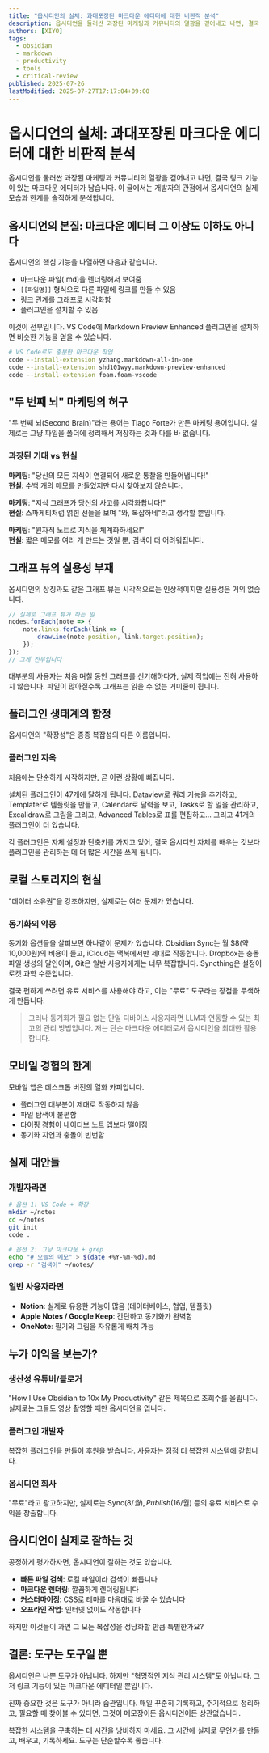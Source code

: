 ```yaml
---
title: "옵시디언의 실체: 과대포장된 마크다운 에디터에 대한 비판적 분석"
description: 옵시디언을 둘러싼 과장된 마케팅과 커뮤니티의 열광을 걷어내고 나면, 결국 링크 기능이 있는 마크다운 에디터가 남습니다. 이 글에서는 개발자의 관점에서 옵시디언의 실제 모습과 한계를 솔직하게 분석합니다.
authors: [XIYO]
tags:
  - obsidian
  - markdown
  - productivity
  - tools
  - critical-review
published: 2025-07-26
lastModified: 2025-07-27T17:17:04+09:00
---
```


# 옵시디언의 실체: 과대포장된 마크다운 에디터에 대한 비판적 분석

옵시디언을 둘러싼 과장된 마케팅과 커뮤니티의 열광을 걷어내고 나면, 결국 링크 기능이 있는 마크다운 에디터가 남습니다. 이 글에서는 개발자의 관점에서 옵시디언의 실제 모습과 한계를 솔직하게 분석합니다.

## 옵시디언의 본질: 마크다운 에디터 그 이상도 이하도 아니다

옵시디언의 핵심 기능을 나열하면 다음과 같습니다.

- 마크다운 파일(.md)을 렌더링해서 보여줌
- `[[파일명]]` 형식으로 다른 파일에 링크를 만들 수 있음
- 링크 관계를 그래프로 시각화함
- 플러그인을 설치할 수 있음

이것이 전부입니다. VS Code에 Markdown Preview Enhanced 플러그인을 설치하면 비슷한 기능을 얻을 수 있습니다.

```bash
# VS Code로도 충분한 마크다운 작업
code --install-extension yzhang.markdown-all-in-one
code --install-extension shd101wyy.markdown-preview-enhanced
code --install-extension foam.foam-vscode
```

## "두 번째 뇌" 마케팅의 허구

"두 번째 뇌(Second Brain)"라는 용어는 Tiago Forte가 만든 마케팅 용어입니다. 실제로는 그냥 파일을 폴더에 정리해서 저장하는 것과 다를 바 없습니다.

### 과장된 기대 vs 현실

**마케팅**: "당신의 모든 지식이 연결되어 새로운 통찰을 만들어냅니다!"  
**현실**: 수백 개의 메모를 만들었지만 다시 찾아보지 않습니다.

**마케팅**: "지식 그래프가 당신의 사고를 시각화합니다!"  
**현실**: 스파게티처럼 얽힌 선들을 보며 "와, 복잡하네"라고 생각할 뿐입니다.

**마케팅**: "원자적 노트로 지식을 체계화하세요!"  
**현실**: 짧은 메모를 여러 개 만드는 것일 뿐, 검색이 더 어려워집니다.

## 그래프 뷰의 실용성 부재

옵시디언의 상징과도 같은 그래프 뷰는 시각적으로는 인상적이지만 실용성은 거의 없습니다.

```javascript
// 실제로 그래프 뷰가 하는 일
nodes.forEach(note => {
    note.links.forEach(link => {
        drawLine(note.position, link.target.position);
    });
});
// 그게 전부입니다
```

대부분의 사용자는 처음 며칠 동안 그래프를 신기해하다가, 실제 작업에는 전혀 사용하지 않습니다. 파일이 많아질수록 그래프는 읽을 수 없는 거미줄이 됩니다.

## 플러그인 생태계의 함정

옵시디언의 "확장성"은 종종 복잡성의 다른 이름입니다.

### 플러그인 지옥

처음에는 단순하게 시작하지만, 곧 이런 상황에 빠집니다.

설치된 플러그인이 47개에 달하게 됩니다. Dataview로 쿼리 기능을 추가하고, Templater로 템플릿을 만들고, Calendar로 달력을 보고, Tasks로 할 일을 관리하고, Excalidraw로 그림을 그리고, Advanced Tables로 표를 편집하고... 그리고 41개의 플러그인이 더 있습니다.

각 플러그인은 자체 설정과 단축키를 가지고 있어, 결국 옵시디언 자체를 배우는 것보다 플러그인을 관리하는 데 더 많은 시간을 쓰게 됩니다.

## 로컬 스토리지의 현실

"데이터 소유권"을 강조하지만, 실제로는 여러 문제가 있습니다.

### 동기화의 악몽

동기화 옵션들을 살펴보면 하나같이 문제가 있습니다. Obsidian Sync는 월 $8(약 10,000원)의 비용이 들고, iCloud는 맥북에서만 제대로 작동합니다. Dropbox는 충돌 파일 생성의 달인이며, Git은 일반 사용자에게는 너무 복잡합니다. Syncthing은 설정이 로켓 과학 수준입니다.

결국 편하게 쓰려면 유료 서비스를 사용해야 하고, 이는 "무료" 도구라는 장점을 무색하게 만듭니다.

> 그러나 동기화가 필요 없는 단일 디바이스 사용자라면 LLM과 연동할 수 있는 최고의 관리 방법입니다. 저는 단순 마크다운 에디터로서 옵시디언을 최대한 활용합니다.

## 모바일 경험의 한계

모바일 앱은 데스크톱 버전의 열화 카피입니다.

- 플러그인 대부분이 제대로 작동하지 않음
- 파일 탐색이 불편함
- 타이핑 경험이 네이티브 노트 앱보다 떨어짐
- 동기화 지연과 충돌이 빈번함

## 실제 대안들

### 개발자라면

```bash
# 옵션 1: VS Code + 확장
mkdir ~/notes
cd ~/notes
git init
code .

# 옵션 2: 그냥 마크다운 + grep
echo "# 오늘의 메모" > $(date +%Y-%m-%d).md
grep -r "검색어" ~/notes/
```

### 일반 사용자라면

- **Notion**: 실제로 유용한 기능이 많음 (데이터베이스, 협업, 템플릿)
- **Apple Notes / Google Keep**: 간단하고 동기화가 완벽함
- **OneNote**: 필기와 그림을 자유롭게 배치 가능

## 누가 이익을 보는가?

### 생산성 유튜버/블로거

"How I Use Obsidian to 10x My Productivity" 같은 제목으로 조회수를 올립니다. 실제로는 그들도 영상 촬영할 때만 옵시디언을 엽니다.

### 플러그인 개발자

복잡한 플러그인을 만들어 후원을 받습니다. 사용자는 점점 더 복잡한 시스템에 갇힙니다.

### 옵시디언 회사

"무료"라고 광고하지만, 실제로는 Sync($8/월), Publish($16/월) 등의 유료 서비스로 수익을 창출합니다.

## 옵시디언이 실제로 잘하는 것

공정하게 평가하자면, 옵시디언이 잘하는 것도 있습니다.

- **빠른 파일 검색**: 로컬 파일이라 검색이 빠릅니다
- **마크다운 렌더링**: 깔끔하게 렌더링됩니다
- **커스터마이징**: CSS로 테마를 마음대로 바꿀 수 있습니다
- **오프라인 작업**: 인터넷 없이도 작동합니다

하지만 이것들이 과연 그 모든 복잡성을 정당화할 만큼 특별한가요?

## 결론: 도구는 도구일 뿐

옵시디언은 나쁜 도구가 아닙니다. 하지만 "혁명적인 지식 관리 시스템"도 아닙니다. 그저 링크 기능이 있는 마크다운 에디터일 뿐입니다.

진짜 중요한 것은 도구가 아니라 습관입니다. 매일 꾸준히 기록하고, 주기적으로 정리하고, 필요할 때 찾아볼 수 있다면, 그것이 메모장이든 옵시디언이든 상관없습니다.

복잡한 시스템을 구축하는 데 시간을 낭비하지 마세요. 그 시간에 실제로 무언가를 만들고, 배우고, 기록하세요. 도구는 단순할수록 좋습니다.
